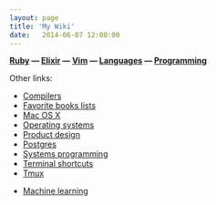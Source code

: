 ```yaml
---
layout: page
title: 'My Wiki'
date:   2014-06-07 12:00:00
---
```


**[Ruby](/notes/ruby/)
&mdash; [Elixir](/notes/elixir/)
&mdash; [Vim](/notes/vim/)
&mdash; [Languages](/notes/lang/)
&mdash; [Programming](/notes/programming/)**

Other links:

* [Compilers](/notes/compilers/)
* [Favorite books lists](/notes/books/)
* [Mac OS X](/notes/osx/)
* [Operating systems](/notes/os/)
* [Product design](/notes/product-design/)
* [Postgres](/notes/postgres/)
* [Systems programming](/notes/systems-programming/)
* [Terminal shortcuts](/notes/terminal-shortcuts/)
* [Tmux](/notes/tmux/)
- [Machine learning](/notes/machine-learning/)
